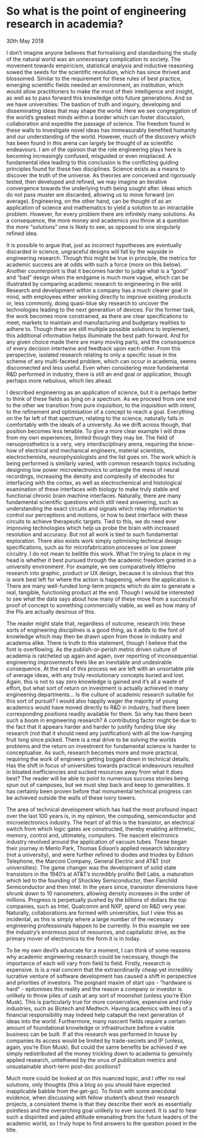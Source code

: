 # So what is the point of engineering research in academia? 
<time datetime="2018-05-30 07:00">30th May 2018</time>

I don’t imagine anyone believes that formalising and standardising the study of the natural world was an unnecessary complication to society. The movement towards empiricism, statistical analysis and inductive reasoning sowed the seeds for the scientific revolution, which has since thrived and blossomed. Similar to the requirement for these rules of best practice, emerging scientific fields needed an environment, an institution, which would allow practitioners to make the most of their intelligence and insight, as well as to pass forward this knowledge onto future generations. And so we have universities: The bastion of truth and inquiry, developing and disseminating ideas that may shape the world. Here we see congregation of the world’s greatest minds within a border which can foster discussion, collaboration and expedite the passage of science. The freedom found in these walls to investigate novel ideas has immeasurably benefited humanity and our understanding of the world. However, much of the discovery which has been found in this arena can largely be thought of as scientific endeavours. I am of the opinion that the role engineering plays here is becoming increasingly confused, misguided or even misplaced. A fundamental idea leading to this conclusion is the conflicting guiding principles found for these two disciplines. Science exists as a means to discover the truth of the universe. As theories are conceived and rigorously tested, then developed and refined, we may imagine an iterative convergence towards the underlying truth being sought after. Ideas which do not pass muster are discarded, allowing us to move forward (on average). Engineering, on the other hand, can be thought of as an application of science and mathematics to yield a solution to an intractable problem. However, for every problem there are infinitely many solutions. As a consequence, the more money and academics you throw at a question the more “solutions” one is likely to see, as opposed to one singularly refined idea.

It is possible to argue that, just as incorrect hypotheses are eventually discarded in science, ungraceful designs will fall by the wayside in engineering research. Though this might be true in principle, the metrics for academic success are at odds with such a force (more on this below). Another counterpoint is that it becomes harder to judge what is a “good” and “bad” design when the endgame is much more vague, which can be illustrated by comparing academic research to engineering in the wild. Research and development within a company has a much clearer goal in mind, with employees either working directly to improve existing products or, less commonly, doing quasi-blue sky research to uncover the technologies leading to the next generation of devices. For the former task, the work becomes more constrained, as there are clear specifications to meet, markets to maintain and manufacturing and budgetary realities to adhere to. Though there are still multiple possible solutions to implement, this additional information helps illuminate the best path forward. And for any given choice made there are many moving parts, and the consequence of every decision intertwine and feedback upon each other. From this perspective, isolated research relating to only a specific issue in the scheme of any multi-faceted problem, which can occur in academia, seems disconnected and less useful. Even when considering more fundamental R&D performed in industry, there is still an end goal or application, though perhaps more nebulous, which lies ahead.

I described engineering as an application of science, but it is perhaps better to think of these fields as lying on a spectrum. As we proceed from one end to the other we transition from pure inquisition, to the inquisition with intent, to the refinement and optimisation of a concept to reach a goal. Everything on the far left of that spectrum, relating to the science, naturally falls in comfortably with the ideals of a university. As we drift across though, that position becomes less tenable. To give a more clear example I will draw from my own experiences, limited though they may be. The field of neruoprosthetics is a very, very interdisciplinary arena, requiring the know-how of electrical and mechanical engineers, material scientists, electrochemists, neurophysiologists and the list goes on. The work which is being performed is similarly varied, with common research topics including designing low power microelectronics to untangle the mess of neural recordings, increasing the density and complexity of electrodes for interfacing with the cortex, as well as electrochemical and histological examination of these interfaces with biology to make truly stable and functional chronic brain machine interfaces. Naturally, there are many fundamental scientific questions which still need answering, such as understanding the exact circuits and signals which relay information to control our perceptions and motions, or how to best interface with these circuits to achieve therapeutic targets. Tied to this, we do need ever improving technologies which help us probe the brain with increased resolution and accuracy. But not all work is tied to such fundamental exploration. There also exists work simply optimising technical design specifications, such as for microfabrication processes or low power circuitry. I do not mean to belittle this work. What I’m trying to place in my head is whether it best pursued through the academic freedom granted in a university environment. For example, we see comparatively little/no research into graphic, product or UX design, because it is obvious that this is work best left for where the action is happening, where the application is. There are many well-funded long-term projects which do aim to generate a real, tangible, functioning product at the end. Though I would be interested to see what the data says about how many of these move from a successful proof of concept to something commercially viable, as well as how many of the PIs are actually desirous of this.

The reader might state that, regardless of outcome, research into these sorts of engineering disciplines is a good thing, as it adds to the font of knowledge which may then be drawn upon from those in industry and academia alike. There is truth to this statement, though I believe that the font is overflowing. As the publish-or-perish metric driven culture of academia is ratcheted up again and again, over reporting of inconsequential engineering improvements feels like an inevitable and undesirable consequence. At the end of this process we are left with an unsortable pile of average ideas, with any truly revolutionary concepts buried and lost. Again, this is not to say zero knowledge is gained and it’s all a waste of effort, but what sort of return on investment is actually achieved in many engineering departments… Is the culture of academic research suitable for this sort of pursuit? I would also happily wager the majority of young academics would have moved directly to R&D in industry, had there been corresponding positions readily available for them. So why has there been such a boom in engineering research? A contributing factor might be due to the fact that it appears harder and harder to justify funding blue sky research (not that it should need any justification) with all the low-hanging fruit long since picked. There is a real drive to be solving the worlds problems and the return on investment for fundamental science is harder to conceptualise. As such, research becomes more and more practical, requiring the work of engineers getting bogged down in technical details. Has the shift in focus of universities towards practical endeavours resulted in bloated inefficiencies and sucked resources away from what it does best? The reader will be able to point to numerous success stories being spun out of campuses, but we must step back and keep to generalities. It has certainly been proven before that monumental technical progress can be achieved outside the walls of these ivory towers.

The area of technical development which has had the most profound impact over the last 100 years is, in my opinion, the computing, semiconductor and microelectronics industry. The heart of all this is the transistor, an electrical switch from which logic gates are constructed, thereby enabling arithmetic, memory, control and, ultimately, computers. The nascent electronics industry revolved around the application of vacuum tubes. These began their journey in Menlo Park, Thomas Edison’s applied research laboratory (not a university), and were further refined to diodes and triodes by Edison Telephone, the Marconi Company, General Electric and AT&T (not universities). The game changer was the development of solid state transistors in the 1940’s at AT&T’s incredibly prolific Bell Labs, a maturation which led to the founding of Shockley Semiconductor, then Fairchild Semiconductor and then Intel. In the years since, transistor dimensions have shrunk down to 10 nanometers, allowing density increases in the order of millions. Progress is perpetually pushed by the billions of dollars the top companies, such as Intel, Qualcomm and NXP, spend on R&D very year. Naturally, collaborations are formed with universities, but I view this as incidental, as this is simply where a large number of the necessary engineering professionals happen to be currently. In this example we see the industry’s enormous pool of resources, and capitalistic drive, as the primary mover of electronics to the form it is in today.

To be my own devil’s advocate for a moment, I can think of some reasons why academic engineering research could be necessary, though the importance of each will vary from field to field. Firstly, research is expensive. Is is a real concern that the extraordinarily cheap yet incredibly lucrative venture of software development has caused a shift in perspective and priorities of investors. The poignant maxim of start ups - “hardware is hard” - epitomises this reality and the reason a company or investor is unlikely to throw piles of cash at any sort of moonshot (unless you’re Elon Musk). This is particularly true for more conservative, expensive and risky industries, such as Biotech and Medtech. Having academics with less of a financial responsibility may indeed help catapult the next generation of ideas into the world. Furthermore, many nascent fields require a certain amount of foundational knowledge or infrastructure before a viable business can be built. If all this research was performed in house by companies its access would be limited by trade-secrets and IP (unless, again, you’re Elon Musk). But could the same benefits be achieved if we simply redistributed all the money trickling down to academia to genuinely applied research, untethered by the onus of publication metrics and unsustainable short-term post-doc positions?

Much more could be looked at on this nuanced topic, and I offer no real solutions, only thoughts (this a blog so you should have expected inapplicable babble from the get-go). To finish with some anecdotal evidence, when discussing with fellow student’s about their research projects, a consistent theme is that they describe their work as essentially pointless and the overarching goal unlikely to ever succeed. It is sad to hear such a dispirited and jaded attitude emanating from the future leaders of the academic world, so I truly hope to find answers to the question posed in the title. 